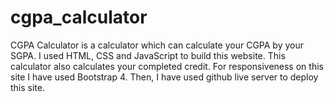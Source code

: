# cgpa_calculator

CGPA Calculator is a calculator which can calculate your CGPA by your SGPA. I used HTML, CSS and JavaScript to build this website. This calculator also calculates your completed credit. For responsiveness on this site I have used Bootstrap 4. Then, I have used github live server to deploy this site.
